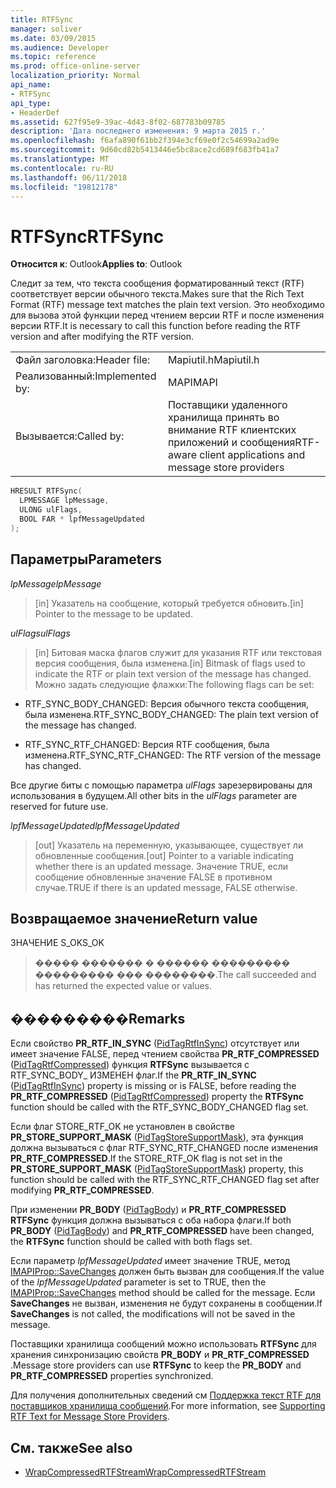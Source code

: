 ```yaml
---
title: RTFSync
manager: soliver
ms.date: 03/09/2015
ms.audience: Developer
ms.topic: reference
ms.prod: office-online-server
localization_priority: Normal
api_name:
- RTFSync
api_type:
- HeaderDef
ms.assetid: 627f95e9-39ac-4d43-8f02-687783b09785
description: 'Дата последнего изменения: 9 марта 2015 г.'
ms.openlocfilehash: f6afa890f61bb2f394e3cf69e0f2c54699a2ad9e
ms.sourcegitcommit: 9d60cd82b5413446e5bc8ace2cd689f683fb41a7
ms.translationtype: MT
ms.contentlocale: ru-RU
ms.lasthandoff: 06/11/2018
ms.locfileid: "19812178"
---
```

# <a name="rtfsync"></a><span data-ttu-id="04c9d-103">RTFSync</span><span class="sxs-lookup"><span data-stu-id="04c9d-103">RTFSync</span></span>

<span data-ttu-id="04c9d-104">**Относится к**: Outlook</span><span class="sxs-lookup"><span data-stu-id="04c9d-104">**Applies to**: Outlook</span></span> 
  
<span data-ttu-id="04c9d-105">Следит за тем, что текста сообщения форматированный текст (RTF) соответствует версии обычного текста.</span><span class="sxs-lookup"><span data-stu-id="04c9d-105">Makes sure that the Rich Text Format (RTF) message text matches the plain text version.</span></span> <span data-ttu-id="04c9d-106">Это необходимо для вызова этой функции перед чтением версии RTF и после изменения версии RTF.</span><span class="sxs-lookup"><span data-stu-id="04c9d-106">It is necessary to call this function before reading the RTF version and after modifying the RTF version.</span></span> 
  
|||
|:-----|:-----|
|<span data-ttu-id="04c9d-107">Файл заголовка:</span><span class="sxs-lookup"><span data-stu-id="04c9d-107">Header file:</span></span>  <br/> |<span data-ttu-id="04c9d-108">Mapiutil.h</span><span class="sxs-lookup"><span data-stu-id="04c9d-108">Mapiutil.h</span></span>  <br/> |
|<span data-ttu-id="04c9d-109">Реализованный:</span><span class="sxs-lookup"><span data-stu-id="04c9d-109">Implemented by:</span></span>  <br/> |<span data-ttu-id="04c9d-110">MAPI</span><span class="sxs-lookup"><span data-stu-id="04c9d-110">MAPI</span></span>  <br/> |
|<span data-ttu-id="04c9d-111">Вызывается:</span><span class="sxs-lookup"><span data-stu-id="04c9d-111">Called by:</span></span>  <br/> |<span data-ttu-id="04c9d-112">Поставщики удаленного хранилища принять во внимание RTF клиентских приложений и сообщения</span><span class="sxs-lookup"><span data-stu-id="04c9d-112">RTF-aware client applications and message store providers</span></span>  <br/> |
   
```cpp
HRESULT RTFSync(
  LPMESSAGE lpMessage,
  ULONG ulFlags,
  BOOL FAR * lpfMessageUpdated
);
```

## <a name="parameters"></a><span data-ttu-id="04c9d-113">Параметры</span><span class="sxs-lookup"><span data-stu-id="04c9d-113">Parameters</span></span>

<span data-ttu-id="04c9d-114">_lpMessage_</span><span class="sxs-lookup"><span data-stu-id="04c9d-114">_lpMessage_</span></span>
  
> <span data-ttu-id="04c9d-115">[in] Указатель на сообщение, который требуется обновить.</span><span class="sxs-lookup"><span data-stu-id="04c9d-115">[in] Pointer to the message to be updated.</span></span>
    
<span data-ttu-id="04c9d-116">_ulFlags_</span><span class="sxs-lookup"><span data-stu-id="04c9d-116">_ulFlags_</span></span>
  
> <span data-ttu-id="04c9d-117">[in] Битовая маска флагов служит для указания RTF или текстовая версия сообщения, была изменена.</span><span class="sxs-lookup"><span data-stu-id="04c9d-117">[in] Bitmask of flags used to indicate the RTF or plain text version of the message has changed.</span></span> <span data-ttu-id="04c9d-118">Можно задать следующие флажки:</span><span class="sxs-lookup"><span data-stu-id="04c9d-118">The following flags can be set:</span></span>
    
  - <span data-ttu-id="04c9d-119">RTF_SYNC_BODY_CHANGED: Версия обычного текста сообщения, была изменена.</span><span class="sxs-lookup"><span data-stu-id="04c9d-119">RTF_SYNC_BODY_CHANGED: The plain text version of the message has changed.</span></span>
      
  - <span data-ttu-id="04c9d-120">RTF_SYNC_RTF_CHANGED: Версия RTF сообщения, была изменена.</span><span class="sxs-lookup"><span data-stu-id="04c9d-120">RTF_SYNC_RTF_CHANGED: The RTF version of the message has changed.</span></span>
    
  <span data-ttu-id="04c9d-121">Все другие биты с помощью параметра _ulFlags_ зарезервированы для использования в будущем.</span><span class="sxs-lookup"><span data-stu-id="04c9d-121">All other bits in the  _ulFlags_ parameter are reserved for future use.</span></span> 
    
<span data-ttu-id="04c9d-122">_lpfMessageUpdated_</span><span class="sxs-lookup"><span data-stu-id="04c9d-122">_lpfMessageUpdated_</span></span>
  
> <span data-ttu-id="04c9d-123">[out] Указатель на переменную, указывающее, существует ли обновленные сообщения.</span><span class="sxs-lookup"><span data-stu-id="04c9d-123">[out] Pointer to a variable indicating whether there is an updated message.</span></span> <span data-ttu-id="04c9d-124">Значение TRUE, если сообщение обновленные значение FALSE в противном случае.</span><span class="sxs-lookup"><span data-stu-id="04c9d-124">TRUE if there is an updated message, FALSE otherwise.</span></span>
    
## <a name="return-value"></a><span data-ttu-id="04c9d-125">Возвращаемое значение</span><span class="sxs-lookup"><span data-stu-id="5">Return value</span></span>

<span data-ttu-id="04c9d-126">ЗНАЧЕНИЕ S_OK</span><span class="sxs-lookup"><span data-stu-id="04c9d-126">S_OK</span></span> 
  
> <span data-ttu-id="04c9d-127">����� ������� � ������ ��������� ��������� ��� ��������.</span><span class="sxs-lookup"><span data-stu-id="04c9d-127">The call succeeded and has returned the expected value or values.</span></span>
    
## <a name="remarks"></a><span data-ttu-id="04c9d-128">���������</span><span class="sxs-lookup"><span data-stu-id="04c9d-128">Remarks</span></span>

<span data-ttu-id="04c9d-129">Если свойство **PR_RTF_IN_SYNC** ([PidTagRtfInSync](pidtagrtfinsync-canonical-property.md)) отсутствует или имеет значение FALSE, перед чтением свойства **PR_RTF_COMPRESSED** ([PidTagRtfCompressed](pidtagrtfcompressed-canonical-property.md)) функция **RTFSync** вызывается с RTF_SYNC_BODY_ ИЗМЕНЕН флаг.</span><span class="sxs-lookup"><span data-stu-id="04c9d-129">If the **PR_RTF_IN_SYNC** ([PidTagRtfInSync](pidtagrtfinsync-canonical-property.md)) property is missing or is FALSE, before reading the **PR_RTF_COMPRESSED** ([PidTagRtfCompressed](pidtagrtfcompressed-canonical-property.md)) property the **RTFSync** function should be called with the RTF_SYNC_BODY_CHANGED flag set.</span></span> 
  
<span data-ttu-id="04c9d-130">Если флаг STORE_RTF_OK не установлен в свойстве **PR_STORE_SUPPORT_MASK** ([PidTagStoreSupportMask](pidtagstoresupportmask-canonical-property.md)), эта функция должна вызываться с флаг RTF_SYNC_RTF_CHANGED после изменения **PR_RTF_COMPRESSED**.</span><span class="sxs-lookup"><span data-stu-id="04c9d-130">If the STORE_RTF_OK flag is not set in the **PR_STORE_SUPPORT_MASK** ([PidTagStoreSupportMask](pidtagstoresupportmask-canonical-property.md)) property, this function should be called with the RTF_SYNC_RTF_CHANGED flag set after modifying **PR_RTF_COMPRESSED**.</span></span> 
  
<span data-ttu-id="04c9d-131">При изменении **PR_BODY** ([PidTagBody](pidtagbody-canonical-property.md)) и **PR_RTF_COMPRESSED** **RTFSync** функция должна вызываться с оба набора флаги.</span><span class="sxs-lookup"><span data-stu-id="04c9d-131">If both **PR_BODY** ([PidTagBody](pidtagbody-canonical-property.md)) and **PR_RTF_COMPRESSED** have been changed, the **RTFSync** function should be called with both flags set.</span></span> 
  
<span data-ttu-id="04c9d-132">Если параметр _lpfMessageUpdated_ имеет значение TRUE, метод [IMAPIProp::SaveChanges](imapiprop-savechanges.md) должен быть вызван для сообщения.</span><span class="sxs-lookup"><span data-stu-id="04c9d-132">If the value of the  _lpfMessageUpdated_ parameter is set to TRUE, then the [IMAPIProp::SaveChanges](imapiprop-savechanges.md) method should be called for the message.</span></span> <span data-ttu-id="04c9d-133">Если **SaveChanges** не вызван, изменения не будут сохранены в сообщении.</span><span class="sxs-lookup"><span data-stu-id="04c9d-133">If **SaveChanges** is not called, the modifications will not be saved in the message.</span></span> 
  
<span data-ttu-id="04c9d-134">Поставщики хранилища сообщений можно использовать **RTFSync** для хранения синхронизацию свойств **PR_BODY** и **PR_RTF_COMPRESSED** .</span><span class="sxs-lookup"><span data-stu-id="04c9d-134">Message store providers can use **RTFSync** to keep the **PR_BODY** and **PR_RTF_COMPRESSED** properties synchronized.</span></span> 
  
<span data-ttu-id="04c9d-135">Для получения дополнительных сведений см [Поддержка текст RTF для поставщиков хранилища сообщений](supporting-rtf-text-for-message-store-providers.md).</span><span class="sxs-lookup"><span data-stu-id="04c9d-135">For more information, see [Supporting RTF Text for Message Store Providers](supporting-rtf-text-for-message-store-providers.md).</span></span> 
  
## <a name="see-also"></a><span data-ttu-id="04c9d-136">См. также</span><span class="sxs-lookup"><span data-stu-id="04c9d-136">See also</span></span>

- [<span data-ttu-id="04c9d-137">WrapCompressedRTFStream</span><span class="sxs-lookup"><span data-stu-id="04c9d-137">WrapCompressedRTFStream</span></span>](wrapcompressedrtfstream.md)

